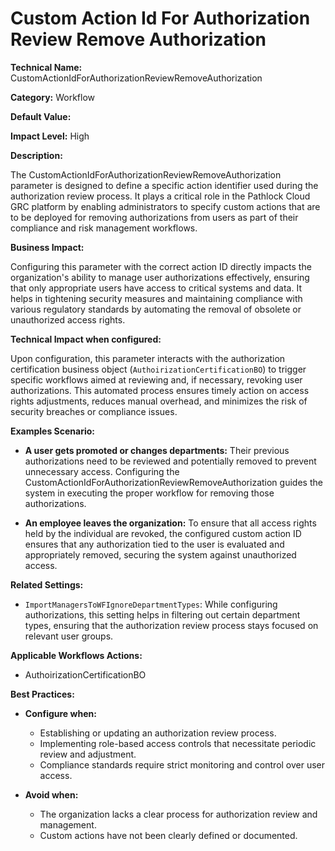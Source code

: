 # Custom Action Id For Authorization Review Remove Authorization

**Technical Name:** CustomActionIdForAuthorizationReviewRemoveAuthorization

**Category:** Workflow

**Default Value:**

**Impact Level:** High

**Description:**

The CustomActionIdForAuthorizationReviewRemoveAuthorization parameter is designed to define a specific action identifier used during the authorization review process. It plays a critical role in the Pathlock Cloud GRC platform by enabling administrators to specify custom actions that are to be deployed for removing authorizations from users as part of their compliance and risk management workflows.

**Business Impact:**

Configuring this parameter with the correct action ID directly impacts the organization's ability to manage user authorizations effectively, ensuring that only appropriate users have access to critical systems and data. It helps in tightening security measures and maintaining compliance with various regulatory standards by automating the removal of obsolete or unauthorized access rights.

**Technical Impact when configured:**

Upon configuration, this parameter interacts with the authorization certification business object (`AuthoirizationCertificationBO`) to trigger specific workflows aimed at reviewing and, if necessary, revoking user authorizations. This automated process ensures timely action on access rights adjustments, reduces manual overhead, and minimizes the risk of security breaches or compliance issues.

**Examples Scenario:**

- **A user gets promoted or changes departments:** Their previous authorizations need to be reviewed and potentially removed to prevent unnecessary access. Configuring the CustomActionIdForAuthorizationReviewRemoveAuthorization guides the system in executing the proper workflow for removing those authorizations.
  
- **An employee leaves the organization:** To ensure that all access rights held by the individual are revoked, the configured custom action ID ensures that any authorization tied to the user is evaluated and appropriately removed, securing the system against unauthorized access.

**Related Settings:**

- `ImportManagersToWFIgnoreDepartmentTypes`: While configuring authorizations, this setting helps in filtering out certain department types, ensuring that the authorization review process stays focused on relevant user groups.

**Applicable Workflows Actions:**
- AuthoirizationCertificationBO

**Best Practices:** 

- **Configure when:**
  - Establishing or updating an authorization review process.
  - Implementing role-based access controls that necessitate periodic review and adjustment.
  - Compliance standards require strict monitoring and control over user access.

- **Avoid when:**
  - The organization lacks a clear process for authorization review and management.
  - Custom actions have not been clearly defined or documented.
